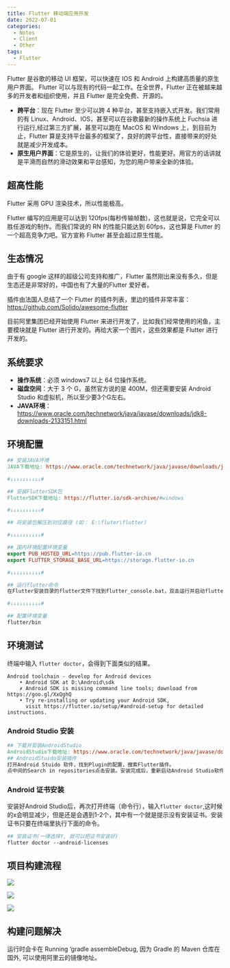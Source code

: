 ```yaml
---
title: Flutter 移动端应用开发
date: 2022-07-01
categories:
  - Notes
  - Client
  - Other
tags:
  - Flutter
---
```


Flutter 是谷歌的移动 UI 框架，可以快速在 IOS 和 Android 上构建高质量的原生用户界面。 Flutter 可以与现有的代码一起工作。在全世界，Flutter 正在被越来越多的开发者和组织使用，并且 Flutter 是完全免费、开源的。

- **跨平台**：现在 Flutter 至少可以跨 4 种平台，甚至支持嵌入式开发。我们常用的有 Linux、Android、IOS，甚至可以在谷歌最新的操作系统上 Fuchsia 进行运行,经过第三方扩展，甚至可以跑在 MacOS 和 Windows 上，到目前为止，Flutter 算是支持平台最多的框架了，良好的跨平台性，直接带来的好处就是减少开发成本。
- **原生用户界面**：它是原生的，让我们的体验更好，性能更好。用官方的话讲就是平滑而自然的滑动效果和平台感知，为您的用户带来全新的体验。

<!-- more -->

## 超高性能

Flutter 采用 GPU 渲染技术，所以性能极高。

Flutter 编写的应用是可以达到 120fps(每秒传输帧数)，这也就是说，它完全可以胜任游戏的制作。而我们常说的 RN 的性能只能达到 60fps，这也算是 Flutter 的一个超高竞争力吧。官方宣称 Flutter 甚至会超过原生性能。

## 生态情况

由于有 google 这样的超级公司支持和推广，Flutter 虽然刚出来没有多久，但是生态还是非常好的，中国也有了大量的Flutter 爱好者。

插件由法国人总结了一个 Flutter 的插件列表，里边的插件非常丰富：https://github.com/Solido/awesome-flutter

目前阿里集团已经开始使用 Flutter 来进行开发了，比如我们经常使用的闲鱼，主要模块就是 Flutter 进行开发的。再给大家一个图片，这些效果都是 Flutter 进行开发的。

## 系统要求

- **操作系统**：必须 windows7 以上 64 位操作系统。
- **磁盘空间**：大于 3 个 G，虽然官方说的是 400M，但还需要安装 Android Studio 和虚拟机，所以至少要3个G左右。
- **JAVA环境**：https://www.oracle.com/technetwork/java/javase/downloads/jdk8-downloads-2133151.html

## 环境配置

~~~makefile
## 安装JAVA环境
JAVA下载地址: https://www.oracle.com/technetwork/java/javase/downloads/jdk8-downloads-2133151.html

#↓↓↓↓↓↓↓↓↓↓#

## 安装FlutterSDK包
FlutterSDK下载地址: https://flutter.io/sdk-archive/#windows

#↓↓↓↓↓↓↓↓↓↓#

## 将安装包解压到对应路径 (如： E:\fluter\flutter)

#↓↓↓↓↓↓↓↓↓↓#

## 国内环境配置环境变量
export PUB_HOSTED_URL=https://pub.flutter-io.cn
export FLUTTER_STORAGE_BASE_URL=https://storage.flutter-io.cn

#↓↓↓↓↓↓↓↓↓↓#

## 运行flutter命令
在Flutter安装目录的flutter文件下找到flutter_console.bat，双击运行并启动flutter命令行。

#↓↓↓↓↓↓↓↓↓↓#

## 配置环境变量
flutter/bin
~~~

## 环境测试

终端中输入 `flutter doctor`，会得到下面类似的结果。

~~~
Android toolchain - develop for Android devices
    • Android SDK at D:\Android\sdk
    ✗ Android SDK is missing command line tools; download from https://goo.gl/XxQghQ
    • Try re-installing or updating your Android SDK,
      visit https://flutter.io/setup/#android-setup for detailed instructions.
~~~

### Android Studio 安装

~~~makefile
## 下载并安装AndroidStudio
AndroidStudio下载地址: https://www.oracle.com/technetwork/java/javase/downloads/jdk8-downloads-2133151.html
## AndroidStuido安装插件
打开Android Stuido 软件，找到Plugin的配置，搜索Flutter插件。
点中间的Search in repositories点击安装。安装完成后，重新启动Android Studio软件。
~~~

### Android 证书安装

安装好Android Studio后，再次打开终端（命令行），输入`flutter doctor`,这时候的x会明显减少，但是还是会遇到1-2个，其中有一个就是提示没有安装证书。安装证书只要在终端里执行下面的命令。

~~~makefile
## 安装证书(一律选择Y, 就可以把证书安装好)
flutter doctor --android-licenses
~~~

## 项目构建流程

![](https://pic.imgdb.cn/item/62fb0b6916f2c2beb1782ef8.jpg)

![](https://pic.imgdb.cn/item/62fb0b8d16f2c2beb17876cd.jpg)

![](https://pic.imgdb.cn/item/62fb0baf16f2c2beb178b823.jpg)

## 构建问题解决

运行时会卡在 Running ‘gradle assembleDebug, 因为 Gradle 的 Maven 仓库在国外, 可以使用阿里云的镜像地址。
